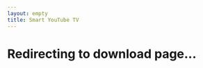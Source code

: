 ```yaml
---
layout: empty
title: Smart YouTube TV
---
```

# Redirecting to download page...
<script type="text/javascript">
	window.location.href = '{{site.binaries.origin}}';
</script>
